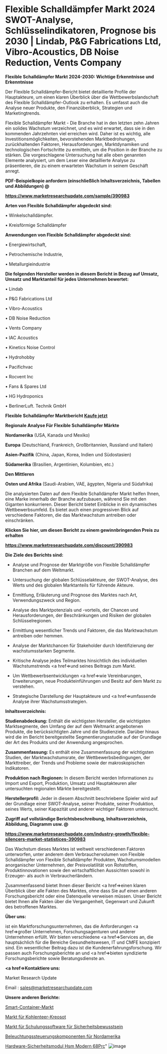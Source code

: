 # Flexible Schalldämpfer Markt 2024 SWOT-Analyse, Schlüsselindikatoren, Prognose bis 2030 | Lindab, P&G Fabrications Ltd, Vibro-Acoustics, DB Noise Reduction, Vents Company

<strong>Flexible Schalldämpfer Markt 2024-2030: Wichtige Erkenntnisse und Erkenntnisse</strong>

Der Flexible Schalldämpfer-Bericht bietet detaillierte Profile der Hauptakteure, um einen klaren Überblick über die Wettbewerbslandschaft des Flexible Schalldämpfer-Outlook zu erhalten. Es umfasst auch die Analyse neuer Produkte, den Finanzüberblick, Strategien und Marketingtrends.

Flexible Schalldämpfer Markt - Die Branche hat in den letzten zehn Jahren ein solides Wachstum verzeichnet, und es wird erwartet, dass sie in den kommenden Jahrzehnten viel erreichen wird. Daher ist es wichtig, alle Investitionsmöglichkeiten, bevorstehenden Marktbedrohungen, zurückhaltenden Faktoren, Herausforderungen, Marktdynamiken und technologischen Fortschritte zu ermitteln, um die Position in der Branche zu stärken. Die vorgeschlagene Untersuchung hat alle oben genannten Elemente analysiert, um dem Leser eine detaillierte Analyse zu präsentieren, die zu einem erwarteten Wachstum in seinem Geschäft anregt.



<strong><b>PDF-Beispielkopie anfordern (einschließlich Inhaltsverzeichnis, Tabellen und Abbildungen) @ </b></strong>

<strong><a href=https://www.marketresearchupdate.com/sample/390983>

<strong>https://www.marketresearchupdate.com/sample/390983</u></a></strong></strong>



<strong>Arten von Flexible Schalldämpfer abgedeckt sind:</strong>

• Winkelschalldämpfer.

• Kreisförmige Schalldämpfer



<strong>Anwendungen von Flexible Schalldämpfer abgedeckt sind:</strong>

• Energiewirtschaft,

• Petrochemische Industrie,

• Metallurgieindustrie



<strong>Die folgenden Hersteller werden in diesem Bericht in Bezug auf Umsatz, Umsatz und Marktanteil für jedes Unternehmen bewertet:</strong>

• Lindab

• P&G Fabrications Ltd

• Vibro-Acoustics

• DB Noise Reduction

• Vents Company

• IAC Acoustics

• Kinetics Noise Control

• Hydrohobby

• Pacifichvac

• Rocvent Inc

• Fans & Spares Ltd

• HG Hydroponics

• BerlinerLuft. Technik GmbH



<strong>Flexible Schalldämpfer Marktbericht <a href=https://www.marketresearchupdate.com/buynow/390983>Kaufe jetzt</a></strong>



<strong>Regionale Analyse Für Flexible Schalldämpfer Märkte</strong>



<strong>Nordamerika</strong> (USA, Kanada und Mexiko)



<strong>Europa</strong> (Deutschland, Frankreich, Großbritannien, Russland und Italien)



<strong>Asien-Pazifik</strong> (China, Japan, Korea, Indien und Südostasien)



<strong>Südamerika</strong> (Brasilien, Argentinien, Kolumbien, etc.)



<strong>Den Mittleren</strong> 

<strong>Osten und Afrika</strong> (Saudi-Arabien, VAE, ägypten, Nigeria und Südafrika)

Die analysierten Daten auf dem Flexible Schalldämpfer Markt helfen Ihnen, eine Marke innerhalb der Branche aufzubauen, während Sie mit den Giganten konkurrieren. Dieser Bericht bietet Einblicke in ein dynamisches Wettbewerbsumfeld. Es bietet auch einen progressiven Blick auf verschiedene Faktoren, die das Marktwachstum antreiben oder einschränken.



<strong>Klicken Sie hier, um diesen Bericht zu einem gewinnbringenden Preis zu erhalten
</strong>

<strong><a href=https://www.marketresearchupdate.com/discount/390983>https://www.marketresearchupdate.com/discount/390983</b></u></strong></a>



<strong>Die Ziele des Berichts sind:</strong>

- Analyse und Prognose der Marktgröße von Flexible Schalldämpfer Branchen auf dem Weltmarkt.

- Untersuchung der globalen Schlüsselakteure, der SWOT-Analyse, des Werts und des globalen Marktanteils für führende Akteure.

- Ermittlung, Erläuterung und Prognose des Marktes nach Art, Verwendungszweck und Region.

- Analyse des Marktpotenzials und -vorteils, der Chancen und Herausforderungen, der Beschränkungen und Risiken der globalen Schlüsselregionen.

- Ermittlung wesentlicher Trends und Faktoren, die das Marktwachstum antreiben oder hemmen.

- Analyse der Marktchancen für Stakeholder durch Identifizierung der wachstumsstarken Segmente.

- Kritische Analyse jedes Teilmarktes hinsichtlich des individuellen Wachstumstrends <a href=>und</a> seines Beitrags zum Markt.

- Um Wettbewerbsentwicklungen <a href=>wie</a> Vereinbarungen, Erweiterungen, neue Produkteinführungen und Besitz auf dem Markt zu verstehen.

- Strategische Darstellung der Hauptakteure und <a href=>umfas</a>sende Analyse ihrer Wachstumsstrategien.



<strong>Inhaltsverzeichnis:</strong>



<strong>Studienabdeckung:</strong> Enthält die wichtigsten Hersteller, die wichtigsten Marktsegmente, den Umfang der auf dem Weltmarkt angebotenen Produkte, die berücksichtigten Jahre und die Studienziele. Darüber hinaus wird die im Bericht bereitgestellte Segmentierungsstudie auf der Grundlage der Art des Produkts und der Anwendung angesprochen.



<strong>Zusammenfassung:</strong> Es enthält eine Zusammenfassung der wichtigsten Studien, der Marktwachstumsrate, der Wettbewerbsbedingungen, der Markttreiber, der Trends und Probleme sowie der makroskopischen Indikatoren.



<strong>Produktion nach Regionen:</strong> In diesem Bericht werden Informationen zu Import und Export, Produktion, Umsatz und Hauptakteuren aller untersuchten regionalen Märkte bereitgestellt.



<strong>Herstellerprofil:</strong> Jeder in diesem Abschnitt beschriebene Spieler wird auf der Grundlage einer SWOT-Analyse, seiner Produkte, seiner Produktion, seines Werts, seiner Kapazität und anderer wichtiger Faktoren untersucht.



<strong><b>Zugriff auf vollständige Berichtsbeschreibung, Inhaltsverzeichnis, Abbildung, Diagramm usw. @ </b></strong>

<strong><a href=https://www.marketresearchupdate.com/industry-growth/flexible-silencers-market-statistices-390983>https://www.marketresearchupdate.com/industry-growth/flexible-silencers-market-statistices-390983</a></strong>

Das Wachstum dieses Marktes ist weltweit verschiedenen Faktoren unterworfen, unter anderem dem Verbrauchervolumen von Flexible Schalldämpfer von Flexible Schalldämpfer Produkten, Wachstumsmodellen anorganischer Unternehmen, der Preisvolatilität von Rohstoffen, Produktinnovationen sowie den wirtschaftlichen Aussichten sowohl in Erzeuger- als auch in Verbraucherländern.

Zusammenfassend bietet Ihnen dieser Bericht <a href=>einen</a> klaren Überblick über alle Fakten des Marktes, ohne dass Sie auf einen anderen Forschungsbericht oder eine Datenquelle verweisen müssen. Unser Bericht bietet Ihnen alle Fakten über die Vergangenheit, Gegenwart und Zukunft des betroffenen Marktes.



<strong>Über uns:</strong>

 ist ein Marktforschungsunternehmen, das die Anforderungen <a href=>großer</a> Unternehmen, Forschungsagenturen und anderer Unternehmen erfüllt. Wir bieten verschiedene <a href=>Services</a> an, die hauptsächlich für die Bereiche Gesundheitswesen, IT und CMFE konzipiert sind. Ein wesentlicher Beitrag dazu ist die Kundenerfahrungsforschung. Wir passen auch Forschungsberichte an und <a href=>bieten</a> syndizierte Forschungsberichte sowie Beratungsdienste an.



<strong><a href=>Kontaktiere uns:</a></strong>

Market Research Update

Email : sales@marketresearchupdate.com



<strong>Unsere anderen Berichte:</strong>

<a href=https://www.linkedin.com/pulse/smart-container-market-size-growth-set-surge>Smart-Container-Markt</a>

<a href=https://www.linkedin.com/pulse/coal-tar-creosotes-market-size-emerging-trends>Markt für Kohlenteer-Kreosot</a>

<a href=https://www.linkedin.com/pulse/security-awareness-training-software-market-size-trends>Markt für Schulungssoftware für Sicherheitsbewusstsein</a>

<a href=https://www.linkedin.com/pulse/north-america-lighting-control-components>Beleuchtungssteuerungskomponenten für Nordamerika</a>

<a href=https://www.linkedin.com/pulse/hardware-security-module-hsm-modern-68prc/>Hardware-Sicherheitsmodul Hsm Modern 68Prc</a>"
![image](https://github.com/Gayatrikarjule/Market-Analysis-361/assets/97346546/77854205-d25b-42d4-9e2d-17f07876c03e)
